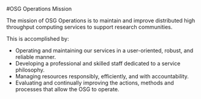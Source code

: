 #OSG Operations Mission

The mission of OSG Operations is to maintain and improve distributed high throughput computing services to support research communities.

This is accomplished by:
   * Operating and maintaining our services in a user-oriented, robust, and reliable manner.
   * Developing a professional and skilled staff dedicated to a service philosophy.
   * Managing resources responsibly, efficiently, and with accountability.
   * Evaluating and continually improving the actions, methods and processes that allow the OSG to operate.
